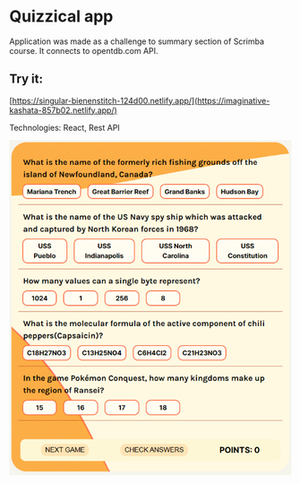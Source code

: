 # Quizzical app #
Application was made as a challenge to summary section of Scrimba course. It connects to opentdb.com API.


## Try it: ##
[https://singular-bienenstitch-124d00.netlify.app/](https://imaginative-kashata-857b02.netlify.app/)

Technologies:
React, Rest API


![calculator](https://github.com/lukKotecki/quizzical-scrimba-app/blob/master/public/Zrzut%20ekranu%202024-03-05%20114324.png)
